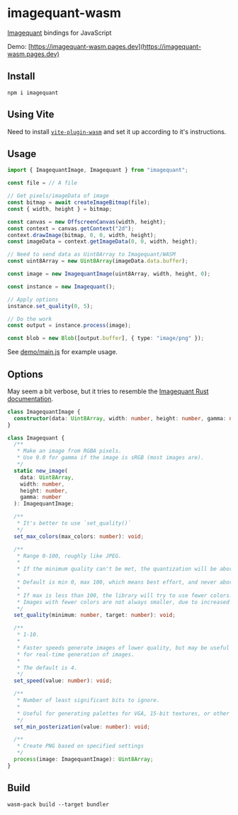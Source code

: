 # imagequant-wasm

[Imagequant](https://github.com/ImageOptim/libimagequant) bindings for JavaScript

Demo: [https://imagequant-wasm.pages.dev](https://imagequant-wasm.pages.dev)

## Install

```
npm i imagequant
```

## Using Vite

Need to install [`vite-plugin-wasm`](https://github.com/Menci/vite-plugin-wasm) and set it up according to it's instructions.

## Usage

```ts
import { ImagequantImage, Imagequant } from "imagequant";

const file = // A file

// Get pixels/imageData of image
const bitmap = await createImageBitmap(file);
const { width, height } = bitmap;

const canvas = new OffscreenCanvas(width, height);
const context = canvas.getContext("2d");
context.drawImage(bitmap, 0, 0, width, height);
const imageData = context.getImageData(0, 0, width, height);

// Need to send data as Uint8Array to Imagequant/WASM
const uint8Array = new Uint8Array(imageData.data.buffer);

const image = new ImagequantImage(uint8Array, width, height, 0);

const instance = new Imagequant();

// Apply options
instance.set_quality(0, 5);

// Do the work
const output = instance.process(image);

const blob = new Blob([output.buffer], { type: "image/png" });
```

See [demo/main.js](demo/main.js) for example usage.

## Options

May seem a bit verbose, but it tries to resemble the [Imagequant Rust documentation](https://docs.rs/imagequant/4.2.0/imagequant/index.html).

```ts
class ImagequantImage {
  constructor(data: Uint8Array, width: number, height: number, gamma: number);
}

class Imagequant {
  /**
   * Make an image from RGBA pixels.
   * Use 0.0 for gamma if the image is sRGB (most images are).
   */
  static new_image(
    data: Uint8Array,
    width: number,
    height: number,
    gamma: number
  ): ImagequantImage;

  /**
   * It's better to use `set_quality()`
   */
  set_max_colors(max_colors: number): void;

  /**
   * Range 0-100, roughly like JPEG.
   *
   * If the minimum quality can't be met, the quantization will be aborted with an error.
   *
   * Default is min 0, max 100, which means best effort, and never aborts the process.
   *
   * If max is less than 100, the library will try to use fewer colors.
   * Images with fewer colors are not always smaller, due to increased dithering it causes.
   */
  set_quality(minimum: number, target: number): void;

  /**
   * 1-10.
   *
   * Faster speeds generate images of lower quality, but may be useful
   * for real-time generation of images.
   *
   * The default is 4.
   */
  set_speed(value: number): void;

  /**
   * Number of least significant bits to ignore.
   *
   * Useful for generating palettes for VGA, 15-bit textures, or other retro platforms.
   */
  set_min_posterization(value: number): void;

  /**
   * Create PNG based on specified settings
   */
  process(image: ImagequantImage): Uint8Array;
}
```

## Build

```
wasm-pack build --target bundler
```
